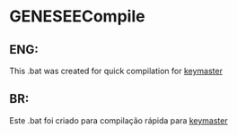 # GENESEECompile

## ENG:
This .bat was created for quick compilation for [keymaster](https://keymaster.fivem.net/)

## BR:
Este .bat foi criado para compilação rápida para [keymaster](https://keymaster.fivem.net/)
